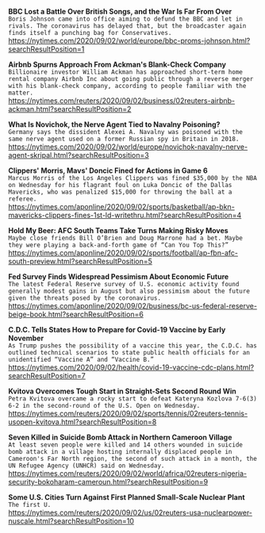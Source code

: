 **BBC Lost a Battle Over British Songs, and the War Is Far From Over**\
`Boris Johnson came into office aiming to defund the BBC and let in rivals. The coronavirus has delayed that, but the broadcaster again finds itself a punching bag for Conservatives.`\
https://nytimes.com/2020/09/02/world/europe/bbc-proms-johnson.html?searchResultPosition=1

**Airbnb Spurns Approach From Ackman's Blank-Check Company**\
`Billionaire investor William Ackman has approached short-term home rental company Airbnb Inc about going public through a reverse merger with his blank-check company, according to people familiar with the matter. `\
https://nytimes.com/reuters/2020/09/02/business/02reuters-airbnb-ackman.html?searchResultPosition=2

**What Is Novichok, the Nerve Agent Tied to Navalny Poisoning?**\
`Germany says the dissident Alexei A. Navalny was poisoned with the same nerve agent used on a former Russian spy in Britain in 2018.`\
https://nytimes.com/2020/09/02/world/europe/novichok-navalny-nerve-agent-skripal.html?searchResultPosition=3

**Clippers' Morris, Mavs' Doncic Fined for Actions in Game 6**\
`Marcus Morris of the Los Angeles Clippers was fined $35,000 by the NBA on Wednesday for his flagrant foul on Luka Doncic of the Dallas Mavericks, who was penalized $15,000 for throwing the ball at a referee.`\
https://nytimes.com/aponline/2020/09/02/sports/basketball/ap-bkn-mavericks-clippers-fines-1st-ld-writethru.html?searchResultPosition=4

**Hold My Beer: AFC South Teams Take Turns Making Risky Moves**\
`Maybe close friends Bill O’Brien and Doug Marrone had a bet. Maybe they were playing a back-and-forth game of “Can You Top This?”`\
https://nytimes.com/aponline/2020/09/02/sports/football/ap-fbn-afc-south-preview.html?searchResultPosition=5

**Fed Survey Finds Widespread Pessimism About Economic Future**\
`The latest Federal Reserve survey of U.S. economic activity found generally modest gains in August but also pessimism about the future given the threats posed by the coronavirus.`\
https://nytimes.com/aponline/2020/09/02/business/bc-us-federal-reserve-beige-book.html?searchResultPosition=6

**C.D.C. Tells States How to Prepare for Covid-19 Vaccine by Early November**\
`As Trump pushes the possibility of a vaccine this year, the C.D.C. has outlined technical scenarios to state public health officials for an unidentified “Vaccine A” and “Vaccine B.”`\
https://nytimes.com/2020/09/02/health/covid-19-vaccine-cdc-plans.html?searchResultPosition=7

**Kvitova Overcomes Tough Start in Straight-Sets Second Round Win**\
`Petra Kvitova overcame a rocky start to defeat Kateryna Kozlova 7-6(3) 6-2 in the second-round of the U.S. Open on Wednesday.`\
https://nytimes.com/reuters/2020/09/02/sports/tennis/02reuters-tennis-usopen-kvitova.html?searchResultPosition=8

**Seven Killed in Suicide Bomb Attack in Northern Cameroon Village**\
`At least seven people were killed and 14 others wounded in suicide bomb attack in a village hosting internally displaced people in Cameroon's Far North region, the second of such attack in a month, the UN Refugee Agency (UNHCR) said on Wednesday.`\
https://nytimes.com/reuters/2020/09/02/world/africa/02reuters-nigeria-security-bokoharam-cameroun.html?searchResultPosition=9

**Some U.S. Cities Turn Against First Planned Small-Scale Nuclear Plant**\
`The first U.`\
https://nytimes.com/reuters/2020/09/02/us/02reuters-usa-nuclearpower-nuscale.html?searchResultPosition=10

